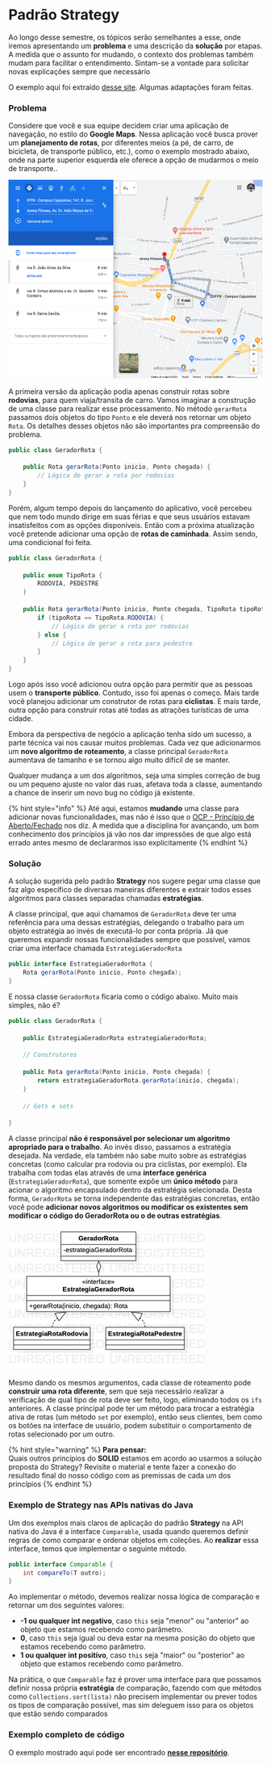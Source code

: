 # Padrão Strategy

Ao longo desse semestre, os tópicos serão semelhantes a esse, onde iremos apresentando um **problema** e uma descrição da **solução** por etapas. A medida que o assunto for mudando, o contexto dos problemas também mudam para facilitar o entendimento. Sintam-se a vontade para solicitar novas explicações sempre que necessário

O exemplo aqui foi extraído [desse site](https://refactoring.guru/pt-br/design-patterns/strategy). Algumas adaptações foram feitas. 

### **Problema**

Considere que você e sua equipe decidem criar uma aplicação de navegação, no estilo do **Google Maps**. Nessa aplicação você busca prover um **planejamento de rotas**, por diferentes meios \(a pé, de carro, de bicicleta, de transporte público, etc.\), como o exemplo mostrado abaixo, onde na parte superior esquerda ele oferece a opção de mudarmos o meio de transporte..

![](../.gitbook/assets/screen-shot-2020-09-09-at-14.42.18.png)

A primeira versão da aplicação podia apenas construir rotas sobre **rodovias**, para quem viaja/transita de carro. Vamos imaginar a construção de uma classe para realizar esse processamento. No método `gerarRota` passamos dois objetos do tipo `Ponto` e ele deverá nos retornar um objeto `Rota`. Os detalhes desses objetos não são importantes pra compreensão do problema.

```java
public class GeradorRota {
    
    public Rota gerarRota(Ponto inicio, Ponto chegada) {
        // Lógica de gerar a rota por rodovias
    }
}
```

Porém, algum tempo depois do lançamento do aplicativo, você percebeu que nem todo mundo dirige em suas férias e que seus usuários estavam insatisfeitos com as opções disponíveis. Então com a próxima atualização você pretende adicionar uma opção de **rotas de caminhada**. Assim sendo, uma condicional foi feita.

```java
public class GeradorRota {
    
    public enum TipoRota {
        RODOVIA, PEDESTRE
    }

    public Rota gerarRota(Ponto inicio, Ponto chegada, TipoRota tipoRota) {
        if (tipoRota == TipoRota.RODOVIA) {
            // Lógica de gerar a rota por rodovias
        } else {
            // Lógica de gerar a rota para pedestre
        }
    }
}
```

 Logo após isso você adicionou outra opção para permitir que as pessoas usem o **transporte público**. Contudo, isso foi apenas o começo. Mais tarde você planejou adicionar um construtor de rotas para **ciclistas**. E mais tarde, outra opção para construir rotas até todas as atrações turísticas de uma cidade.

Embora da perspectiva de negócio a aplicação tenha sido um sucesso, a parte técnica vai nos causar muitos problemas. Cada vez que adicionarmos um **novo algoritmo de roteamento**, a classe principal `GeradorRota` aumentava de tamanho e se tornou algo muito difícil de se manter.

Qualquer mudança a um dos algoritmos, seja uma simples correção de bug ou um pequeno ajuste no valor das ruas, afetava toda a classe, aumentando a chance de inserir um novo bug no código já existente.

{% hint style="info" %}
Até aqui, estamos **mudando** uma classe para adicionar novas funcionalidades, mas não é isso que o [OCP - Princípio de Aberto/Fechado](../principios-solid/ocp-principio-de-aberto-fechado.md) nos diz. A medida que a disciplina for avançando, um bom conhecimento dos princípios já vão nos dar impressões de que algo está errado antes mesmo de declararmos isso explicitamente
{% endhint %}

### **Solução**

A solução sugerida pelo padrão **Strategy** nos sugere pegar uma classe que faz algo específico de diversas maneiras diferentes e extrair todos esses algoritmos para classes separadas chamadas **estratégias**.

A classe principal, que aqui chamamos de `GeradorRota` deve ter uma referência para uma dessas estratégias, delegando o trabalho para um objeto estratégia ao invés de executá-lo por conta própria. Já que queremos expandir nossas funcionalidades sempre que possível, vamos criar uma interface chamada `EstrategiaGeradorRota`

```java
public interface EstrategiaGeradorRota {
    Rota gerarRota(Ponto inicio, Ponto chegada);
}
```

E nossa classe `GeradorRota` ficaria como o código abaixo. Muito mais simples, não é?

```java
public class GeradorRota {

    public EstrategiaGeradorRota estrategiaGeradorRota;
    
    // Construtores

    public Rota gerarRota(Ponto inicio, Ponto chegada) {
        return estrategiaGeradorRota.gerarRota(inicio, chegada);
    }
    
    // Gets e sets

}
```

A classe principal **não é responsável por selecionar um algoritmo apropriado para o trabalho**. Ao invés disso, passamos a estratégia desejada. Na verdade, ela também não sabe muito sobre as estratégias concretas \(como calcular pra rodovia ou pra ciclistas, por exemplo\). Ela trabalha com todas elas através de uma **interface genérica** \(`EstrategiaGeradorRota`\), que somente expõe um **único método** para acionar o algoritmo encapsulado dentro da estratégia selecionada. Desta forma, `GeradorRota` se torna independente das estratégias concretas, então você pode **adicionar novos algoritmos ou modificar os existentes sem modificar o código do GeradorRota ou o de outras estratégias**.

![Diagrama de classes do resultado](../.gitbook/assets/strategy.jpg)

Mesmo dando os mesmos argumentos, cada classe de roteamento pode **construir uma rota diferente**, sem que seja necessário realizar a verificação de qual tipo de rota deve ser feito, logo, eliminando todos os `ifs` anteriores. A classe principal pode ter um método para trocar a estratégia ativa de rotas \(um método `set` por exemplo\), então seus clientes, bem como os botões na interface de usuário, podem substituir o comportamento de rotas selecionado por um outro.

{% hint style="warning" %}
**Para pensar:**  
Quais outros princípios do **SOLID** estamos em acordo ao usarmos a solução proposta do Strategy? Revisite o material e tente fazer a conexão do resultado final do nosso código com as premissas de cada um dos princípios
{% endhint %}

### Exemplo de Strategy nas APIs nativas do Java

Um dos exemplos mais claros de aplicação do padrão **Strategy** na API nativa do Java é a interface `Comparable`, usada quando queremos definir regras de como comparar e ordenar objetos em coleções. Ao **realizar** essa interface, temos que implementar o seguinte método.

```java
public interface Comparable {
    int compareTo(T outro);
}
```

Ao implementar o método, devemos realizar nossa lógica de comparação e retornar um dos seguintes valores:

* **-1 ou qualquer int negativo**, caso `this` seja "menor" ou "anterior" ao objeto que estamos recebendo como parâmetro.
* **0**, caso `this` seja igual ou deva estar na mesma posição do objeto que estamos recebendo como parâmetro.
* **1 ou qualquer int positivo**, caso `this` seja "maior" ou "posterior" ao objeto que estamos recebendo como parâmetro.

Na prática, o que `Comparable` faz é prover uma interface para que possamos definir nossa própria **estratégia** de comparação, fazendo com que métodos como `Collections.sort(lista)` não precisem implementar ou prever todos os tipos de comparação possível, mas sim deleguem isso para os objetos que estão sendo comparados

### **Exemplo completo de código**

O exemplo mostrado aqui pode ser encontrado [**nesse repositório**](https://github.com/ads-ifpb-padroes/exemplo-strategy-20201).

